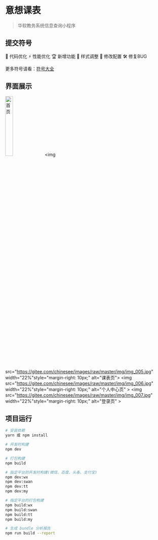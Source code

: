 # 意想课表

> 华软教务系统信息查询小程序

## 提交符号
🚀 代码优化
⚡️ 性能优化
🏆 新增功能
🎨 样式调整
🔧 修改配置
🛠️ 修复BUG

更多符号请看：[符号大全](https://twemoji.maxcdn.com/2/test/preview.html)


## 界面展示
<img src="https://gitee.com/chinesee/images/raw/master/img/img_004.jpg" width="22%" style="margin-right: 10px;"  alt="首页"> <img src="https://gitee.com/chinesee/images/raw/master/img/img_005.jpg" width="22%"style="margin-right: 10px;" alt="课表页"> <img src="https://gitee.com/chinesee/images/raw/master/img/img_006.jpg" width="22%"style="margin-right: 10px;" alt="个人中心页" > <img src="https://gitee.com/chinesee/images/raw/master/img/img_007.jpg" width="22%"style="margin-right: 10px;" alt="登录页" >


## 项目运行
``` bash
# 安装依赖
yarn 或 npm install

# 开发时构建
npm dev

# 打包构建
npm build

# 指定平台的开发时构建(微信、百度、头条、支付宝)
npm dev:wx
npm dev:swan
npm dev:tt
npm dev:my

# 指定平台的打包构建
npm build:wx
npm build:swan
npm build:tt
npm build:my

# 生成 bundle 分析报告
npm run build --report
```